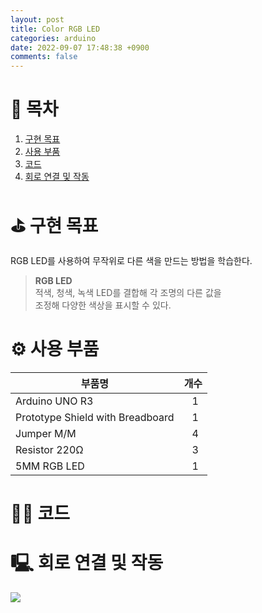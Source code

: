 ```yaml
---
layout: post
title: Color RGB LED
categories: arduino
date: 2022-09-07 17:48:38 +0900
comments: false
---
```


# 📖 목차
1. [구현 목표](#구현목표)
2. [사용 부품](#사용부품)
3. [코드](#코드)
4. [회로 연결 및 작동](#회로연결및작동)

# ⛳️ 구현 목표 <a name="구현목표"></a>
RGB LED를 사용하여 무작위로 다른 색을 만드는 방법을 학습한다.
> <b> RGB LED </b>   
> 적색, 청색, 녹색 LED를 결합해 각 조명의 다른 값을   
> 조정해 다양한 색상을 표시할 수 있다.

# ⚙️ 사용 부품 <a name="사용부품"></a>

|부품명|개수|
|------|---|
|Arduino UNO R3|&nbsp;&nbsp;&nbsp;1|
|Prototype Shield with Breadboard|&nbsp;&nbsp;&nbsp;1|
|Jumper M/M|&nbsp;&nbsp;&nbsp;4|
|Resistor 220Ω|&nbsp;&nbsp;&nbsp;3|
|5MM RGB LED|&nbsp;&nbsp;&nbsp;1|

# 👨‍💻 코드 <a name="코드"></a>
<script src="https://gist.github.com/WoojinJeonkr/d3028b1d0a511a626ce4ea5faaf32fb8.js"></script>

# 🖳 회로 연결 및 작동 <a name="회로연결및작동"></a>
<img src="https://github.com/WoojinJeonkr/WoojinJeonkr.github.io/blob/main/assets/video/Color-RGB-LED.gif?raw=true"/>